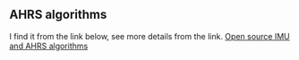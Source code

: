 ## AHRS algorithms
I find it from the link below, see more details from the link.
[Open source IMU and AHRS algorithms](http://x-io.co.uk/open-source-imu-and-ahrs-algorithms/)
